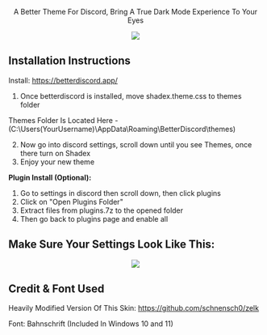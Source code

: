 <p align="center">
A Better Theme For Discord, Bring A True Dark Mode Experience To Your Eyes
</p>

<p align="center">
  <img src="https://isd.png" />
</p>

Installation Instructions
-----
Install: https://betterdiscord.app/

1. Once betterdiscord is installed, move shadex.theme.css to themes folder 

Themes Folder Is Located Here - (C:\Users\(YourUsername)\AppData\Roaming\BetterDiscord\themes)

2. Now go into discord settings, scroll down until you see Themes, once there turn on Shadex
3. Enjoy your new theme

**Plugin Install (Optional):**
1. Go to settings in discord then scroll down, then click plugins
2. Click on "Open Plugins Folder"
3. Extract files from plugins.7z to the opened folder
4. Then go back to plugins page and enable all

Make Sure Your Settings Look Like This:
-----

<p align="center">
  <img src="https://i.postimg.cc/RmRzv3Kq/Screenshot-2022-12-16-150339.png" />
</p>

Credit & Font Used
-----
Heavily Modified Version Of This Skin: https://github.com/schnensch0/zelk

Font: Bahnschrift (Included In Windows 10 and 11)
